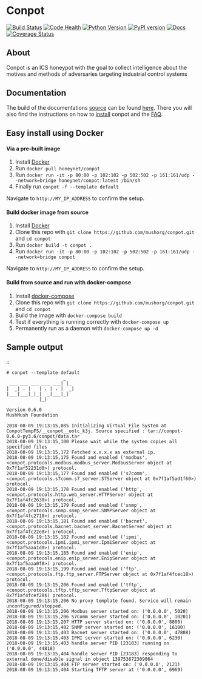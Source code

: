 # Conpot

[![Build Status](https://travis-ci.org/mushorg/conpot.svg?branch=master)](https://travis-ci.org/mushorg/conpot)
[![Code Health](https://landscape.io/github/mushorg/conpot/master/landscape.png)](https://landscape.io/github/mushorg/conpot/master)
[![Python Version](https://img.shields.io/pypi/pyversions/conpot.svg)](https://pypi.python.org/pypi/Conpot) 
[![PyPI version](https://badge.fury.io/py/Conpot.svg)](https://badge.fury.io/py/Conpot)
[![Docs](https://readthedocs.org/projects/conpot/badge/?version=latest)](https://conpot.readthedocs.io/en/latest/)
[![Coverage Status](https://coveralls.io/repos/github/mushorg/conpot/badge.svg?branch=master)](https://coveralls.io/github/mushorg/conpot?branch=master)

## About

Conpot is an ICS honeypot with the goal to collect intelligence about the motives and
methods of adversaries targeting industrial control systems

## Documentation

The build of the documentations [source](https://github.com/mushorg/conpot/tree/master/docs/source) can be found [here](https://conpot.readthedocs.io/en/latest/). There you will also find the instructions on how to [install](https://conpot.readthedocs.io/en/latest/installation/ubuntu.html) conpot and the [FAQ](https://conpot.readthedocs.io/en/latest/faq.html).

## Easy install using Docker

#### Via a pre-built image

1. Install [Docker](https://docs.docker.com/engine/installation/)
2. Run `docker pull honeynet/conpot`
3. Run `docker run -it -p 80:80 -p 102:102 -p 502:502 -p 161:161/udp --network=bridge honeynet/conpot:latest /bin/sh`
4. Finally run `conpot -f --template default`

Navigate to ``http://MY_IP_ADDRESS`` to confirm the setup.

#### Build docker image from source

1. Install [Docker](https://docs.docker.com/engine/installation/)
2. Clone this repo with `git clone https://github.com/mushorg/conpot.git` and `cd conpot`
3. Run `docker build -t conpot .`
4. Run `docker run -it -p 80:80 -p 102:102 -p 502:502 -p 161:161/udp --network=bridge conpot`

Navigate to `http://MY_IP_ADDRESS` to confirm the setup. 

#### Build from source and run with docker-compose

1. Install [docker-compose](https://docs.docker.com/compose/install/) 
2. Clone this repo with `git clone https://github.com/mushorg/conpot.git` and `cd conpot`
3. Build the image with `docker-compose build`
4. Test if everything is running correctly with `docker-compose up`
5. Permanently run as a daemon with `docker-compose up -d`

## Sample output
::
          
    # conpot --template default  
                         _                                                                                                    
     ___ ___ ___ ___ ___| |_                                                                                                
    |  _| . |   | . | . |  _|                                                                                               
    |___|___|_|_|  _|___|_|                                                                                                 
                |_|                                                                                                         
                                                                                                                          
    Version 0.6.0                                                                                                           
    MushMush Foundation                                                                                                     

    2018-08-09 19:13:15,085 Initializing Virtual File System at ConpotTempFS/__conpot__ootc_k3j. Source specified : tar://conpot-0.6.0-py3.6/conpot/data.tar
    2018-08-09 19:13:15,100 Please wait while the system copies all specified files
    2018-08-09 19:13:15,172 Fetched x.x.x.x as external ip.
    2018-08-09 19:13:15,175 Found and enabled ('modbus', <conpot.protocols.modbus.modbus_server.ModbusServer object at 0x7f1af52231d0>) protocol.
    2018-08-09 19:13:15,177 Found and enabled ('s7comm', <conpot.protocols.s7comm.s7_server.S7Server object at 0x7f1af5ad1f60>) protocol.
    2018-08-09 19:13:15,178 Found and enabled ('http', <conpot.protocols.http.web_server.HTTPServer object at 0x7f1af4fc2630>) protocol.
    2018-08-09 19:13:15,179 Found and enabled ('snmp', <conpot.protocols.snmp.snmp_server.SNMPServer object at 0x7f1af4fc2710>) protocol.
    2018-08-09 19:13:15,181 Found and enabled ('bacnet', <conpot.protocols.bacnet.bacnet_server.BacnetServer object at 0x7f1af4fc22e8>) protocol.
    2018-08-09 19:13:15,182 Found and enabled ('ipmi', <conpot.protocols.ipmi.ipmi_server.IpmiServer object at 0x7f1af5aaa1d0>) protocol.
    2018-08-09 19:13:15,185 Found and enabled ('enip', <conpot.protocols.enip.enip_server.EnipServer object at 0x7f1af5aaa0f0>) protocol.
    2018-08-09 19:13:15,199 Found and enabled ('ftp', <conpot.protocols.ftp.ftp_server.FTPServer object at 0x7f1af4fcec18>) protocol.
    2018-08-09 19:13:15,206 Found and enabled ('tftp', <conpot.protocols.tftp.tftp_server.TftpServer object at 0x7f1af4fcef28$) protocol.
    2018-08-09 19:13:15,206 No proxy template found. Service will remain unconfigured/stopped.                                
    2018-08-09 19:13:15,206 Modbus server started on: ('0.0.0.0', 5020)                                                       
    2018-08-09 19:13:15,206 S7Comm server started on: ('0.0.0.0', 10201)                                                      
    2018-08-09 19:13:15,207 HTTP server started on: ('0.0.0.0', 8800)                                                         
    2018-08-09 19:13:15,402 SNMP server started on: ('0.0.0.0', 16100)                                                        
    2018-08-09 19:13:15,403 Bacnet server started on: ('0.0.0.0', 47808)                                                      
    2018-08-09 19:13:15,403 IPMI server started on: ('0.0.0.0', 6230)                                                         
    2018-08-09 19:13:15,403 handle server PID [23183] running on ('0.0.0.0', 44818)                                           
    2018-08-09 19:13:15,404 handle server PID [23183] responding to external done/disable signal in object 139753672309064
    2018-08-09 19:13:15,404 FTP server started on: ('0.0.0.0', 2121)                                                          
    2018-08-09 19:13:15,404 Starting TFTP server at ('0.0.0.0', 6969)
